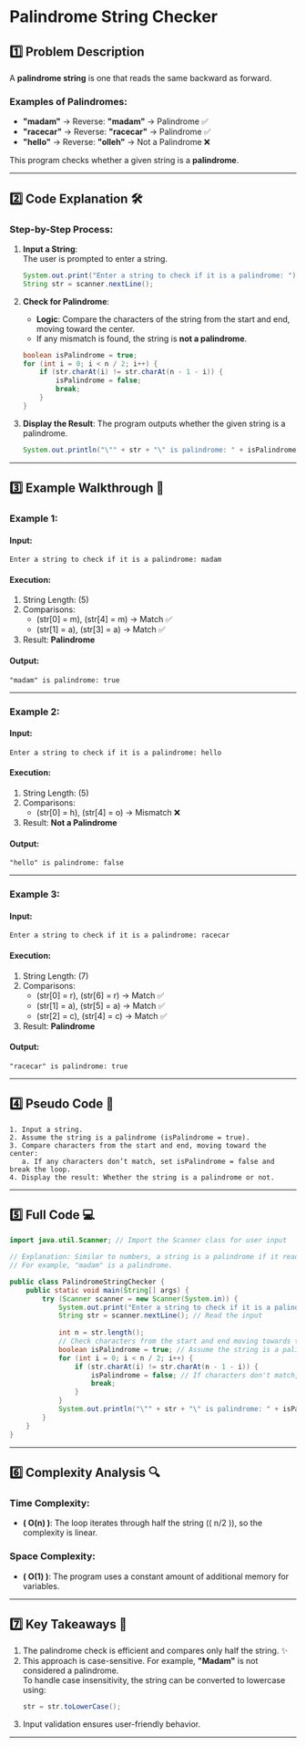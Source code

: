 
# Palindrome String Checker

## 1️⃣ **Problem Description**
A **palindrome string** is one that reads the same backward as forward.

### Examples of Palindromes:
- **"madam"** → Reverse: **"madam"** → Palindrome ✅  
- **"racecar"** → Reverse: **"racecar"** → Palindrome ✅  
- **"hello"** → Reverse: **"olleh"** → Not a Palindrome ❌  

This program checks whether a given string is a **palindrome**.

---

## 2️⃣ **Code Explanation** 🛠️

### Step-by-Step Process:

1. **Input a String**:  
   The user is prompted to enter a string.
   ```java
   System.out.print("Enter a string to check if it is a palindrome: ");
   String str = scanner.nextLine();
   ```

2. **Check for Palindrome**:
   - **Logic**: Compare the characters of the string from the start and end, moving toward the center.  
   - If any mismatch is found, the string is **not a palindrome**.
   ```java
   boolean isPalindrome = true;
   for (int i = 0; i < n / 2; i++) {
       if (str.charAt(i) != str.charAt(n - 1 - i)) {
           isPalindrome = false;
           break;
       }
   }
   ```

3. **Display the Result**:
   The program outputs whether the given string is a palindrome.
   ```java
   System.out.println("\"" + str + "\" is palindrome: " + isPalindrome);
   ```

---

## 3️⃣ **Example Walkthrough** 🌟

### Example 1:
#### Input:
```
Enter a string to check if it is a palindrome: madam
```
#### Execution:
1. String Length: \(5\)
2. Comparisons:
   - \(str[0] = m\), \(str[4] = m\) → Match ✅  
   - \(str[1] = a\), \(str[3] = a\) → Match ✅  
3. Result: **Palindrome**

#### Output:
```
"madam" is palindrome: true
```

---

### Example 2:
#### Input:
```
Enter a string to check if it is a palindrome: hello
```
#### Execution:
1. String Length: \(5\)
2. Comparisons:
   - \(str[0] = h\), \(str[4] = o\) → Mismatch ❌  
3. Result: **Not a Palindrome**

#### Output:
```
"hello" is palindrome: false
```

---

### Example 3:
#### Input:
```
Enter a string to check if it is a palindrome: racecar
```
#### Execution:
1. String Length: \(7\)
2. Comparisons:
   - \(str[0] = r\), \(str[6] = r\) → Match ✅  
   - \(str[1] = a\), \(str[5] = a\) → Match ✅  
   - \(str[2] = c\), \(str[4] = c\) → Match ✅  
3. Result: **Palindrome**

#### Output:
```
"racecar" is palindrome: true
```

---

## 4️⃣ **Pseudo Code** 📝
```
1. Input a string.
2. Assume the string is a palindrome (isPalindrome = true).
3. Compare characters from the start and end, moving toward the center:
   a. If any characters don’t match, set isPalindrome = false and break the loop.
4. Display the result: Whether the string is a palindrome or not.
```

---

## 5️⃣ **Full Code** 💻
```java
import java.util.Scanner; // Import the Scanner class for user input

// Explanation: Similar to numbers, a string is a palindrome if it reads the same backward as forward. 
// For example, "madam" is a palindrome.

public class PalindromeStringChecker {
    public static void main(String[] args) {
        try (Scanner scanner = new Scanner(System.in)) {
            System.out.print("Enter a string to check if it is a palindrome: "); // Prompt user for input
            String str = scanner.nextLine(); // Read the input
            
            int n = str.length();
            // Check characters from the start and end moving towards the center
            boolean isPalindrome = true; // Assume the string is a palindrome
            for (int i = 0; i < n / 2; i++) {
                if (str.charAt(i) != str.charAt(n - 1 - i)) {
                    isPalindrome = false; // If characters don't match, it's not a palindrome
                    break;
                }
            }
            System.out.println("\"" + str + "\" is palindrome: " + isPalindrome); // Display if the string is a palindrome
        }
    }
}
```

---

## 6️⃣ **Complexity Analysis** 🔍

### Time Complexity:
- **\( O(n) \)**: The loop iterates through half the string (\( n/2 \)), so the complexity is linear.

### Space Complexity:
- **\( O(1) \)**: The program uses a constant amount of additional memory for variables.

---

## 7️⃣ **Key Takeaways** 🌟
1. The palindrome check is efficient and compares only half the string. ✨  
2. This approach is case-sensitive. For example, **"Madam"** is not considered a palindrome.  
   To handle case insensitivity, the string can be converted to lowercase using:
   ```java
   str = str.toLowerCase();
   ```
3. Input validation ensures user-friendly behavior.

---
